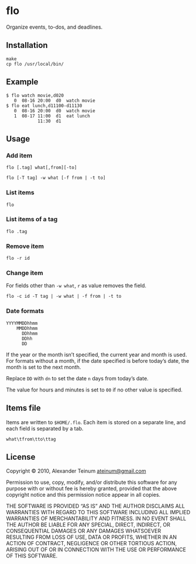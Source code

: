 # flo

Organize events, to-dos, and deadlines.

## Installation

    make
    cp flo /usr/local/bin/

## Example

    $ flo watch movie,d020
       0  08-16 20:00  d0  watch movie
    $ flo eat lunch,d11100-d11130
       0  08-16 20:00  d0  watch movie
       1  08-17 11:00  d1  eat lunch
                11:30  d1

## Usage

### Add item

    flo [.tag] what[,from][-to]

    flo [-T tag] -w what [-f from | -t to]

### List items

    flo

### List items of a tag

    flo .tag

### Remove item

    flo -r id

### Change item

For fields other than `-w what`, `r` as value removes the field.

    flo -c id -T tag | -w what | -f from | -t to

### Date formats

    YYYYMMDDhhmm
        MMDDhhmm
          DDhhmm
          DDhh
          DD

If the year or the month isn’t specified, the current year and month is used.
For formats without a month, if the date specified is before today’s date, the
month is set to the next month.

Replace `DD` with `dn` to set the date `n` days from today’s date.

The value for hours and minutes is set to `00` if no other value is specified.

## Items file

Items are written to `$HOME/.flo`. Each item is stored on a separate line, and
each field is separated by a tab.

    what\tfrom\tto\ttag

## License

Copyright © 2010, Alexander Teinum <ateinum@gmail.com>

Permission to use, copy, modify, and/or distribute this software for any purpose
with or without fee is hereby granted, provided that the above copyright notice
and this permission notice appear in all copies.

THE SOFTWARE IS PROVIDED “AS IS” AND THE AUTHOR DISCLAIMS ALL WARRANTIES WITH
REGARD TO THIS SOFTWARE INCLUDING ALL IMPLIED WARRANTIES OF MERCHANTABILITY AND
FITNESS. IN NO EVENT SHALL THE AUTHOR BE LIABLE FOR ANY SPECIAL, DIRECT,
INDIRECT, OR CONSEQUENTIAL DAMAGES OR ANY DAMAGES WHATSOEVER RESULTING FROM LOSS
OF USE, DATA OR PROFITS, WHETHER IN AN ACTION OF CONTRACT, NEGLIGENCE OR OTHER
TORTIOUS ACTION, ARISING OUT OF OR IN CONNECTION WITH THE USE OR PERFORMANCE OF
THIS SOFTWARE.
